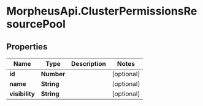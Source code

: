 # MorpheusApi.ClusterPermissionsResourcePool

## Properties

Name | Type | Description | Notes
------------ | ------------- | ------------- | -------------
**id** | **Number** |  | [optional] 
**name** | **String** |  | [optional] 
**visibility** | **String** |  | [optional] 


